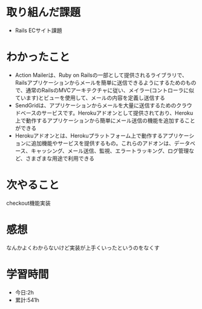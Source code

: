 # 取り組んだ課題
  - Rails ECサイト課題
# わかったこと
*   Action Mailerは、Ruby on Railsの一部として提供されるライブラリで、Railsアプリケーションからメールを簡単に送信できるようにするためのもので、通常のRailsのMVCアーキテクチャに従い、メイラー(コントローラに似ています)とビューを使用して、メールの内容を定義し送信する
*   SendGridは、アプリケーションからメールを大量に送信するためのクラウドベースのサービスです。Herokuアドオンとして提供されており、Heroku上で動作するアプリケーションから簡単にメール送信の機能を追加することができる
*   Herokuアドオンとは、Herokuプラットフォーム上で動作するアプリケーションに追加機能やサービスを提供するもの。これらのアドオンは、データベース、キャッシング、メール送信、監視、エラートラッキング、ログ管理など、さまざまな用途で利用できる
# 次やること
checkout機能実装
# 感想
なんかよくわからないけど実装が上手くいったというのをなくす

# 学習時間
- 今日:2h
- 累計:541h